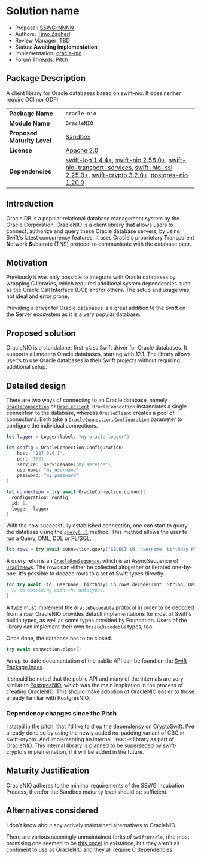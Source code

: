 # Solution name

* Proposal: [SSWG-NNNN](NNNN-oracle-nio.md)
* Authors: [Timo Zacherl](https://github.com/lovetodream)
* Review Manager: TBD
* Status: **Awaiting implementation**
* Implementation: [oracle-nio](https://github.com/lovetodream/oracle-nio)
* Forum Threads: [Pitch](https://forums.swift.org/t/pitch-oraclenio-oracle-db-driver-built-on-swiftnio/69088)

## Package Description
A client library for Oracle databases based on swift-nio. It does neither require OCI nor ODPI.

|  |  |
|--|--|
| **Package Name** | `oracle-nio` |
| **Module Name** | `OracleNIO` |
| **Proposed Maturity Level** | [Sandbox](https://github.com/swift-server/sswg/blob/main/process/incubation.md#process-diagram) |
| **License** | [Apache 2.0](https://github.com/lovetodream/oracle-nio/blob/main/LICENSE) |
| **Dependencies** | [swift-log 1.4.4+](https://github.com/apple/swift-log), [swift-nio 2.58.0+](https://github.com/apple/swift-nio), [swift-nio-transport-services](https://github.com/apple/swift-nio-transport-services), [swift-nio-ssl 2.25.0+](https://github.com/apple/swift-nio-ssl), [swift-crypto 3.2.0+](https://github.com/apple/swift-crypto), [postgres-nio 1.20.0](https://github.com/vapor/postgres-nio) |

## Introduction

Oracle DB is a popular relational database management system by the Oracle Corporation. 
OracleNIO is a client library that allows users to connect, authorize and query these Oracle database servers, by using Swift's latest concurrency features. 
It uses Oracle's proprietary **T**ransparent **N**etwork **S**ubstrate (TNS) protocol to communicate with the database peer.

## Motivation

Previously it was only possible to integrate with Oracle databases by wrapping C libraries, which required additional system dependencies such as the Oracle Call Interface (OCI) and/or others. 
The setup and usage was not ideal and error prone.

Providing a driver for Oracle databases is a great addition to the Swift on the Server ecosystem as it is a very popular database.

## Proposed solution

OracleNIO is a standalone, first-class Swift driver for Oracle databases. 
It supports all modern Oracle databases, starting with 12.1.
The library allows user's to use Oracle databases in their Swift projects without requiring additional setup.

## Detailed design

There are two ways of connecting to an Oracle database, namely [`OracleConnection`](https://swiftpackageindex.com/lovetodream/oracle-nio/main/documentation/oraclenio/oracleconnection) or [`OracleClient`](https://swiftpackageindex.com/lovetodream/oracle-nio/main/documentation/oraclenio/oracleclient). 
`OracleConnection` instanciates a single connection to the database, whereas `OracleClient` creates a pool of connections.
Both take a [`OracleConnection.Configuration`](https://swiftpackageindex.com/lovetodream/oracle-nio/main/documentation/oraclenio/oracleconnection/configuration) parameter to configure the individual connections.

```swift
let logger = Logger(label: "my-oracle-logger")

let config = OracleConnection.Configuration(
    host: "127.0.0.1", 
    port: 1521,
    service: .serviceName("my_service"),
    username: "my_username",
    password: "my_password"
)

let connection = try await OracleConnection.connect(
  configuration: config,
  id: 1,
  logger: logger
)
```

With the now successfully established connection, one can start to query the database using the [`query(_:)`](https://swiftpackageindex.com/lovetodream/oracle-nio/main/documentation/oraclenio/oracleconnection/query(_:options:logger:file:line:)) method. 
This method allows the user to run a Query, DML, DDL or [PL/SQL](https://www.oracle.com/database/technologies/appdev/plsql.html).

```swift
let rows = try await connection.query("SELECT id, username, birthday FROM users")
```

A query returns an [`OracleRowSequence`](https://swiftpackageindex.com/lovetodream/oracle-nio/main/documentation/oraclenio/oraclerowsequence), which is an AsyncSequence of [`OracleRow`](https://swiftpackageindex.com/lovetodream/oracle-nio/main/documentation/oraclenio/oraclerow)s. The rows can either be collected altogether or iterated one-by-one.
It's possible to decode rows to a set of Swift types directly. 

```swift
for try await (id, username, birthday) in rows.decode((Int, String, Date).self) {
  // do something with the datatypes.
}
```

A type must implement the [`OracleDecodable`](https://swiftpackageindex.com/lovetodream/oracle-nio/main/documentation/oraclenio/oracledecodable) protocol in order to be decoded from a row. 
OracleNIO provides default implementations for most of Swift's builtin types, as well as some types provided by Foundation. 
Users of the library can implement their own `OracleDecodable` types, too.

Once done, the database has to be closed.

```swift
try await connection.close()
```

An up-to-date documentation of the public API can be found on the [Swift Package Index](https://swiftpackageindex.com/lovetodream/oracle-nio/main/documentation/oraclenio).

It should be noted that the public API and many of the internals are very similar to [PostgresNIO](https://github.com/vapor/postgres-nio), which was the main inspiration in the process of creating OracleNIO. This should make adoption of OracleNIO easier to those already familiar with PostgresNIO.

### Dependency changes since the Pitch

I stated in the [pitch](https://forums.swift.org/t/pitch-oraclenio-oracle-db-driver-built-on-swiftnio/69088), that I'd like to drop the dependency on CryptoSwift. 
I've already done so by using the newly added no-padding variant of CBC in swift-crypto. 
And implementing an internal `_PKBDF2` library as part of OracleNIO. 
This internal library is planned to be superseded by swift-crypto's implementation, if it will be added in the future.

## Maturity Justification

OracleNIO adheres to the minimal requirements of the SSWG Incubation Process, therefor the Sandbox maturity level should be sufficient.

## Alternatives considered

I don't know about any actively maintained alternatives to OracleNIO. 

There are various seemingly unmaintained forks of `SwiftOracle`, (the most promising one seemed to be [this once](https://github.com/iliasaz/SwiftOracle)) in existance, but they aren't as confinient to use as OracleNIO and they all require C dependencies.
